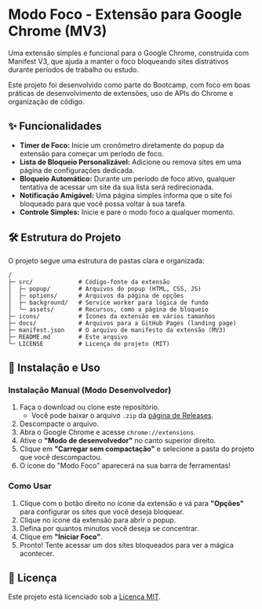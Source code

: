 # Modo Foco - Extensão para Google Chrome (MV3)

Uma extensão simples e funcional para o Google Chrome, construída com Manifest V3, que ajuda a manter o foco bloqueando sites distrativos durante períodos de trabalho ou estudo.

Este projeto foi desenvolvido como parte do Bootcamp, com foco em boas práticas de desenvolvimento de extensões, uso de APIs do Chrome e organização de código.

## ✨ Funcionalidades

- **Timer de Foco:** Inicie um cronômetro diretamente do popup da extensão para começar um período de foco.
- **Lista de Bloqueio Personalizável:** Adicione ou remova sites em uma página de configurações dedicada.
- **Bloqueio Automático:** Durante um período de foco ativo, qualquer tentativa de acessar um site da sua lista será redirecionada.
- **Notificação Amigável:** Uma página simples informa que o site foi bloqueado para que você possa voltar à sua tarefa.
- **Controle Simples:** Inicie e pare o modo foco a qualquer momento.

## 🛠️ Estrutura do Projeto

O projeto segue uma estrutura de pastas clara e organizada:

```
/
├─ src/             # Código-fonte da extensão
│  ├─ popup/        # Arquivos do popup (HTML, CSS, JS)
│  ├─ options/      # Arquivos da página de opções
│  ├─ background/   # Service worker para lógica de fundo
│  └─ assets/       # Recursos, como a página de bloqueio
├─ icons/           # Ícones da extensão em vários tamanhos
├─ docs/            # Arquivos para a GitHub Pages (landing page)
├─ manifest.json    # O arquivo de manifesto da extensão (MV3)
├─ README.md        # Este arquivo
└─ LICENSE          # Licença do projeto (MIT)
```

## 🚀 Instalação e Uso

### Instalação Manual (Modo Desenvolvedor)

1.  Faça o download ou clone este repositório.
    -   Você pode baixar o arquivo `.zip` da [página de Releases](https://github.com/antoniovna/<seu-repositorio>/releases).
2.  Descompacte o arquivo.
3.  Abra o Google Chrome e acesse `chrome://extensions`.
4.  Ative o **"Modo de desenvolvedor"** no canto superior direito.
5.  Clique em **"Carregar sem compactação"** e selecione a pasta do projeto que você descompactou.
6.  O ícone do "Modo Foco" aparecerá na sua barra de ferramentas!

### Como Usar

1.  Clique com o botão direito no ícone da extensão e vá para **"Opções"** para configurar os sites que você deseja bloquear.
2.  Clique no ícone da extensão para abrir o popup.
3.  Defina por quantos minutos você deseja se concentrar.
4.  Clique em **"Iniciar Foco"**.
5.  Pronto! Tente acessar um dos sites bloqueados para ver a mágica acontecer.

## 📜 Licença

Este projeto está licenciado sob a [Licença MIT](LICENSE).